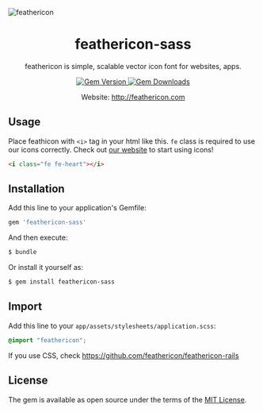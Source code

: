 
![feathericon](https://raw.githubusercontent.com/featherplain/feathericon/master/docs/img_feathericon_white.png "feathericon")

<h1 align="center">feathericon-sass</h1>
<p align="center">feathericon is simple, scalable vector icon font for websites, apps.</p>
<div align="center">
  <a href="https://rubygems.org/gems/feathericon-sass">
    <img src="http://img.shields.io/gem/v/feathericon-sass.svg" alt="Gem Version">
  </a>
  <a href="https://rubygems.org/gems/feathericon-sass">
    <img src="https://img.shields.io/gem/dt/feathericon-sass.svg" alt="Gem Downloads">
  </a>
</div>
<p align="center">Website: <a href="http://feathericon.com">http://feathericon.com</a></p>

## Usage

Place feathicon with `<i>` tag in your html like this. `fe` class is required to use our icons correctly. Check out [our website](http://feathericon.com) to start using icons!

  ```html
  <i class="fe fe-heart"></i>
  ```

## Installation
Add this line to your application's Gemfile:

```ruby
gem 'feathericon-sass'
```

And then execute:
```bash
$ bundle
```

Or install it yourself as:
```bash
$ gem install feathericon-sass
```

## Import

Add this line to your `app/assets/stylesheets/application.scss`:
```scss
@import "feathericon";
```

If you use CSS, check https://github.com/feathericon/feathericon-rails

## License
The gem is available as open source under the terms of the [MIT License](http://opensource.org/licenses/MIT).

